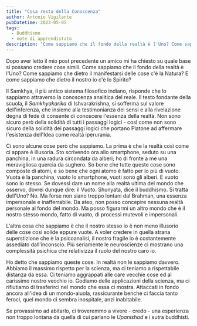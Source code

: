 ```yaml
---
title: "Cosa resta della Conoscenza"
author: Antonio Vigilante
pubDatetime: 2023-05-05
tags: 
  - Buddhismo
  - note di apprendistato
description: "Come sappiamo che il fondo della realtà è l'Uno? Come sappiamo che dietro il manifestarsi delle cose c'è la Natura? E come sappiamo che dietro il nostro io c'è lo Spirito?"
---
```


Dopo aver letto il mio post precedente un amico mi ha chiesto su quale base si possano credere cose simili. Come sappiamo che il fondo della realtà è l'Uno? Come sappiamo che dietro il manifestarsi delle cose c'è la Natura? E come sappiamo che dietro il nostro io c'è lo Spirito?

Il Samkhya, il più antico sistema filosofico indiano, risponde che lo sappiamo attraverso la conoscenza analitica del reale. Il testo fondante della scuola, il _Samkhyakarika_ di Ishvarakrishna, si sofferma sul valore dell'inferenza, che insieme alla testimonianza dei sensi e alla rivelazione degna di fede di consente di conoscere l'essenza della realtà. Non sono sicuro però della solidità di tutti i passaggi logici - così come non sono sicuro della solidità dei passaggi logici che portano Platone ad affermare l'esistenza dell'Idea come realtà iperurania.

Ci sono alcune cose però che sappiamo. La prima è che la realtà così come ci appare è illusoria. Sto scrivendo ora allo smartphone, seduto su una panchina, in una radura circondata da alberi; ho di fronte a me una meravigliosa quercia da sughero. So bene che tutte queste cose sono composte di atomi, e so bene che ogni atomo è fatto per lo più di vuoto. Vuota è la panchina, vuoto lo smartphone, vuoti sono gli alberi. E vuoto sono io stesso. Se dovessi dare un nome alla realtà ultima del mondo che osservo, dovrei dunque dire: il Vuoto. Shunyata, dice il buddhismo. Si tratta dell'Uno? No. Ma forse non siano troppo lontani dal Brahman, una essenza impersonale e inafferrabile. Da ateo, non posso concepire nessuna realtà personale al fondo del mondo. Ma posso figurarmi un altro mondo che è il nostro stesso mondo, fatto di vuoto, di processi mutevoli e impersonali.

L'altra cosa che sappiamo è che il nostro stesso io è non meno illusorio delle cose così solide eppure vuote. A voler credere in quella strana superstizione che è la psicoanalisi, il nostro fragile io è costantemente assediato dall'inconscio. Più seriamente le neuroscienze ci mostrano una complessità psichica che relativizza il ruolo del nostro caro io.

Ho detto che sappiamo queste cose. In realtà non le sappiamo davvero. Abbiamo il massimo rispetto per la scienza, ma ci teniamo a rispettabile distanza da essa. Ci teniamo aggrappati alle care vecchie cose ed al carissimo nostro vecchio io. Godiamo delle applicazioni della scienza, ma ci rifiutiamo di trasferirci nel mondo che essa ci mostra. Attaccati in fondo ancora all'idea di un mondo-aiuola, rassicurante benché ci faccia tanto feroci, quel mondo ci sembra inospitale, anzi inabitabile.

Se provassimo ad abitarlo, ci troveremmo a vivere - credo - una esperienza non troppo lontana da quella di cui parlano le _Upanishad_ e i sutra buddhisti.
